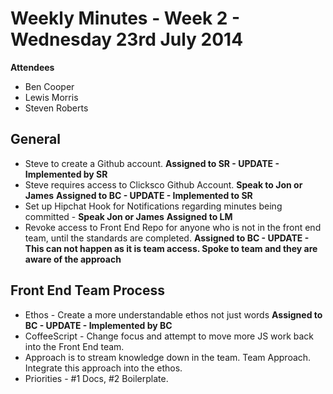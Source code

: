 # Weekly Minutes - Week 2 - Wednesday 23rd July 2014

**Attendees**
- Ben Cooper
- Lewis Morris
- Steven Roberts

## General

- Steve to create a Github account. **Assigned to SR - UPDATE - Implemented by SR**
- Steve requires access to Clicksco Github Account. **Speak to Jon or James** **Assigned to BC - UPDATE - Implemented to SR**
- Set up Hipchat Hook for Notifications regarding minutes being committed - **Speak Jon or James** **Assigned to LM**
- Revoke access to Front End Repo for anyone who is not in the front end team, until the standards are completed. **Assigned to BC - UPDATE - This can not happen as it is team access. Spoke to team and they are aware of the approach**

## Front End Team Process

- Ethos - Create a more understandable ethos not just words **Assigned to BC - UPDATE - Implemented by BC**
- CoffeeScript - Change focus and attempt to move more JS work back into the Front End team.
- Approach is to stream knowledge down in the team. Team Approach. Integrate this approach into the ethos.
- Priorities - #1 Docs, #2 Boilerplate.